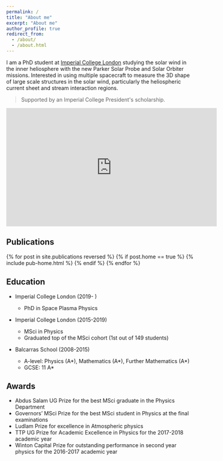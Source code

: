 ```yaml
---
permalink: /
title: "About me"
excerpt: "About me"
author_profile: true
redirect_from: 
  - /about/
  - /about.html
---
```


I am a PhD student at [Imperial College London](https://www.imperial.ac.uk/space-and-atmospheric-physics) studying the solar wind in the inner heliosphere with the new Parker Solar Probe and Solar Orbiter missions. Interested in using multiple spacecraft to measure the 3D shape of large scale structures in the solar wind, particularly the heliospheric current sheet and stream interaction regions.

> Supported by an Imperial College President's scholarship.

<iframe width="560" height="315" src="https://www.youtube.com/embed/rI2yBMnZMpU" title="YouTube video player" frameborder="0" allow="accelerometer; autoplay; clipboard-write; encrypted-media; gyroscope; picture-in-picture" allowfullscreen></iframe>

## Publications

<p>
{% for post in site.publications reversed %}
  {% if post.home == true %}
    {% include pub-home.html %}
  {% endif %}
{% endfor %}
</p>

## Education

* Imperial College London (2019- )
  * PhD in Space Plasma Physics

* Imperial College London (2015-2019)
  * MSci in Physics
  * Graduated top of the MSci cohort (1st out of 149 students)  

* Balcarras School (2008-2015)
  * A-level: Physics (A\*), Mathematics (A\*), Further Mathematics (A\*)
  * GCSE: 11 A\*

## Awards

* Abdus Salam UG Prize for the best MSci graduate in the Physics Department
* Governors’ MSci Prize for the best MSci student in Physics at the final examinations
* Ludlam Prize for excellence in Atmospheric physics
* TTP UG Prize for Academic Excellence in Physics for the 2017-2018 academic year
* Winton Capital Prize for outstanding performance in second year physics for the 2016-2017 academic year

